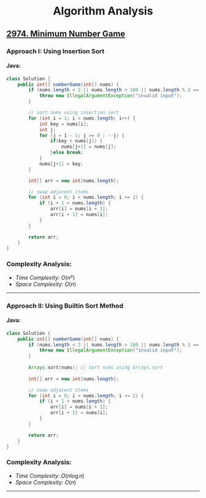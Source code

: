 <br>
<h1 align="center">Algorithm Analysis</h1>

## [2974. Minimum Number Game](https://leetcode.com/problems/minimum-number-game/)

### Approach I: Using Insertion Sort 

#### Java:
```java
class Solution {
    public int[] numberGame(int[] nums) {
        if (nums.length < 2 || nums.length > 100 || nums.length % 2 == 1) {
            throw new IllegalArgumentException("invalid input");
        }

        // sort nums using insertion sort
        for (int i = 1; i < nums.length; i++) {
            int key = nums[i];
            int j;
            for (j = i - 1; j >= 0 ; --j) {
                if(key < nums[j]) {
                    nums[j+1] = nums[j];
                }else break;
            }
            nums[j+1] = key;
        }

        int[] arr = new int[nums.length];

        // swap adjacent items
        for (int i = 0; i < nums.length; i += 2) {
            if (i + 1 < nums.length) {
                arr[i] = nums[i + 1];
                arr[i + 1] = nums[i];
            }
        }

        return arr;
    }
}
```

[//]: # (#### Go:)

[//]: # (```go)

[//]: # (func solution&#40;&#41; {)

[//]: # ()
[//]: # (})

[//]: # (```)

### Complexity Analysis:

- *Time Complexity:* $O(n²)$
- *Space Complexity:* $O(n)$


---

### Approach II: Using Builtin Sort Method

#### Java:
```java
class Solution {
    public int[] numberGame(int[] nums) {
        if (nums.length < 2 || nums.length > 100 || nums.length % 2 == 1) {
            throw new IllegalArgumentException("invalid input");
        }
        
        Arrays.sort(nums); // sort nums using Arrays.sort
        
        int[] arr = new int[nums.length];

        // swap adjacent items
        for (int i = 0; i < nums.length; i += 2) {
            if (i + 1 < nums.length) {
                arr[i] = nums[i + 1];
                arr[i + 1] = nums[i];
            }
        }

        return arr;
    }
}
```

[//]: # (#### Go:)

[//]: # (```go)

[//]: # (func solution&#40;&#41; {)

[//]: # ()
[//]: # (})

[//]: # (```)

### Complexity Analysis:

- *Time Complexity:* $O(n \log n)$
- *Space Complexity:* $O( n)$


---


